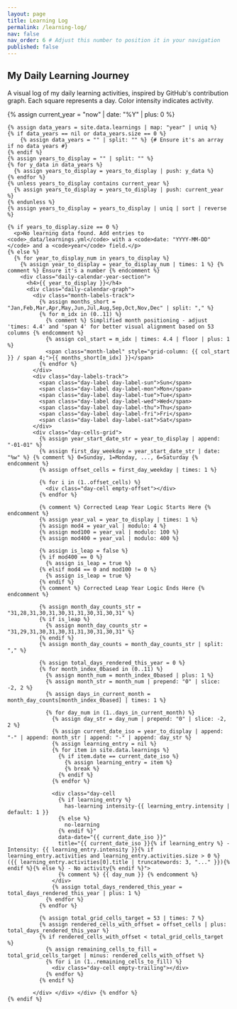```yaml
---
layout: page
title: Learning Log
permalink: /learning-log/
nav: false
nav_order: 6 # Adjust this number to position it in your navigation
published: false
---
```


<div class="learning-calendar-wrapper">
  <h2>My Daily Learning Journey</h2>
  <p class="text-muted">
    A visual log of my daily learning activities, inspired by GitHub's contribution graph.
    Each square represents a day. Color intensity indicates activity.
  </p>

  <div id="learning-calendar-grid-container">
    {% assign current_year = "now" | date: "%Y" | plus: 0 %}

    {% assign data_years = site.data.learnings | map: "year" | uniq %}
    {% if data_years == nil or data_years.size == 0 %}
        {% assign data_years = "" | split: "" %} {# Ensure it's an array if no data years #}
    {% endif %}
    {% assign years_to_display = "" | split: "" %}
    {% for y_data in data_years %}
      {% assign years_to_display = years_to_display | push: y_data %}
    {% endfor %}
    {% unless years_to_display contains current_year %}
      {% assign years_to_display = years_to_display | push: current_year %}
    {% endunless %}
    {% assign years_to_display = years_to_display | uniq | sort | reverse %}

    {% if years_to_display.size == 0 %}
      <p>No learning data found. Add entries to <code>_data/learnings.yml</code> with a <code>date: "YYYY-MM-DD"</code> and a <code>year</code> field.</p>
    {% else %}
      {% for year_to_display_num in years_to_display %}
        {% assign year_to_display = year_to_display_num | times: 1 %} {% comment %} Ensure it's a number {% endcomment %}
        <div class="daily-calendar-year-section">
          <h4>{{ year_to_display }}</h4>
          <div class="daily-calendar-graph">
            <div class="month-labels-track">
              {% assign months_short = "Jan,Feb,Mar,Apr,May,Jun,Jul,Aug,Sep,Oct,Nov,Dec" | split: "," %}
              {% for m_idx in (0..11) %}
                {% comment %} Simplified month positioning - adjust 'times: 4.4' and 'span 4' for better visual alignment based on 53 columns {% endcomment %}
                {% assign col_start = m_idx | times: 4.4 | floor | plus: 1 %}
                <span class="month-label" style="grid-column: {{ col_start }} / span 4;">{{ months_short[m_idx] }}</span>
              {% endfor %}
            </div>
            <div class="day-labels-track">
              <span class="day-label day-label-sun">Sun</span>
              <span class="day-label day-label-mon">Mon</span>
              <span class="day-label day-label-tue">Tue</span>
              <span class="day-label day-label-wed">Wed</span>
              <span class="day-label day-label-thu">Thu</span>
              <span class="day-label day-label-fri">Fri</span>
              <span class="day-label day-label-sat">Sat</span>
            </div>
            <div class="day-cells-grid">
              {% assign year_start_date_str = year_to_display | append: "-01-01" %}
              {% assign first_day_weekday = year_start_date_str | date: "%w" %} {% comment %} 0=Sunday, 1=Monday, ..., 6=Saturday {% endcomment %}
              {% assign offset_cells = first_day_weekday | times: 1 %}

              {% for i in (1..offset_cells) %}
                <div class="day-cell empty-offset"></div>
              {% endfor %}

              {% comment %} Corrected Leap Year Logic Starts Here {% endcomment %}
              {% assign year_val = year_to_display | times: 1 %}
              {% assign mod4 = year_val | modulo: 4 %}
              {% assign mod100 = year_val | modulo: 100 %}
              {% assign mod400 = year_val | modulo: 400 %}

              {% assign is_leap = false %}
              {% if mod400 == 0 %}
                {% assign is_leap = true %}
              {% elsif mod4 == 0 and mod100 != 0 %}
                {% assign is_leap = true %}
              {% endif %}
              {% comment %} Corrected Leap Year Logic Ends Here {% endcomment %}

              {% assign month_day_counts_str = "31,28,31,30,31,30,31,31,30,31,30,31" %}
              {% if is_leap %}
                {% assign month_day_counts_str = "31,29,31,30,31,30,31,31,30,31,30,31" %}
              {% endif %}
              {% assign month_day_counts = month_day_counts_str | split: "," %}

              {% assign total_days_rendered_this_year = 0 %}
              {% for month_index_0based in (0..11) %}
                {% assign month_num = month_index_0based | plus: 1 %}
                {% assign month_str = month_num | prepend: "0" | slice: -2, 2 %}
                {% assign days_in_current_month = month_day_counts[month_index_0based] | times: 1 %}

                {% for day_num in (1..days_in_current_month) %}
                  {% assign day_str = day_num | prepend: "0" | slice: -2, 2 %}
                  {% assign current_date_iso = year_to_display | append: "-" | append: month_str | append: "-" | append: day_str %}
                  {% assign learning_entry = nil %}
                  {% for item in site.data.learnings %}
                    {% if item.date == current_date_iso %}
                      {% assign learning_entry = item %}
                      {% break %}
                    {% endif %}
                  {% endfor %}

                  <div class="day-cell
                    {% if learning_entry %}
                      has-learning intensity-{{ learning_entry.intensity | default: 1 }}
                    {% else %}
                      no-learning
                    {% endif %}"
                    data-date="{{ current_date_iso }}"
                    title="{{ current_date_iso }}{% if learning_entry %} - Intensity: {{ learning_entry.intensity }}{% if learning_entry.activities and learning_entry.activities.size > 0 %} ({{ learning_entry.activities[0].title | truncatewords: 3, "..." }}){% endif %}{% else %} - No activity{% endif %}">
                    {% comment %} {{ day_num }} {% endcomment %}
                  </div>
                  {% assign total_days_rendered_this_year = total_days_rendered_this_year | plus: 1 %}
                {% endfor %}
              {% endfor %}

              {% assign total_grid_cells_target = 53 | times: 7 %}
              {% assign rendered_cells_with_offset = offset_cells | plus: total_days_rendered_this_year %}
              {% if rendered_cells_with_offset < total_grid_cells_target %}
                {% assign remaining_cells_to_fill = total_grid_cells_target | minus: rendered_cells_with_offset %}
                {% for i in (1..remaining_cells_to_fill) %}
                  <div class="day-cell empty-trailing"></div>
                {% endfor %}
              {% endif %}

            </div> </div> </div> {% endfor %}
    {% endif %}
  </div> <div id="learning-details-display" class="learning-details" style="display: none;">
    <h3 id="learning-day-header"></h3>
    <div id="learning-day-activities">
    </div>
  </div>
</div>

<script id="learningsData" type="application/json" style="display: none;">
  {{ site.data.learnings | jsonify }}
</script>

<script src="{{ '/assets/js/learning_calendar.js' | relative_url }}" defer></script>